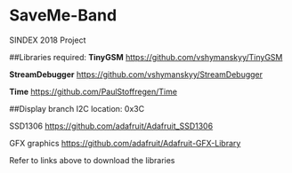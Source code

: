 # SaveMe-Band
SINDEX 2018 Project

##Libraries required:
**TinyGSM**
https://github.com/vshymanskyy/TinyGSM

**StreamDebugger**
https://github.com/vshymanskyy/StreamDebugger

**Time**
https://github.com/PaulStoffregen/Time

##Display branch
I2C location: 0x3C

SSD1306
https://github.com/adafruit/Adafruit_SSD1306

GFX graphics
https://github.com/adafruit/Adafruit-GFX-Library

Refer to links above to download the libraries